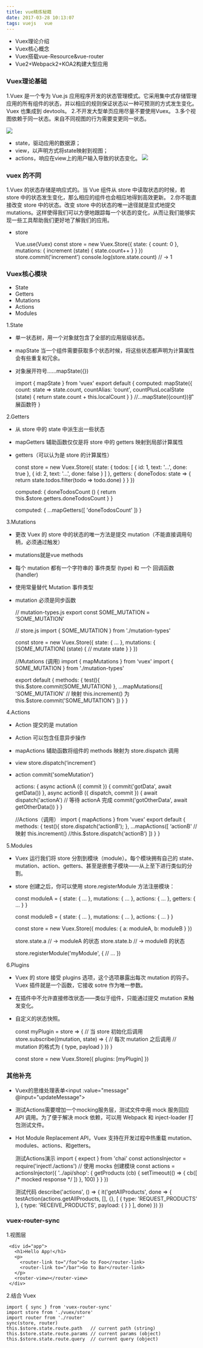 ```yaml
---
title: vue精炼秘籍 
date: 2017-03-28 10:13:07
tags: vuejs   vue
---
```


* Vuex理论介绍
* Vuex核心概念
* Vuex搭载vue-Resource&vue-router
* Vue2+Webpack2+KOA2构建大型应用

### Vuex理论基础
1.Vuex 是一个专为 Vue.js 应用程序开发的状态管理模式。它采用集中式存储管理应用的所有组件的状态，并以相应的规则保证状态以一种可预测的方式发生变化。Vuex 也集成到 devtools。
2.不开发大型单页应用尽量不要使用Vuex。
3.多个视图依赖于同一状态。来自不同视图的行为需要变更同一状态。
<!--more-->
![](/images/vue1.png)
* state，驱动应用的数据源；
* view，以声明方式将state映射到视图；
* actions，响应在view上的用户输入导致的状态变化。
![](/images/vuex1.png)
### vuex 的不同
1.Vuex 的状态存储是响应式的。当 Vue 组件从 store 中读取状态的时候，若 store 中的状态发生变化，那么相应的组件也会相应地得到高效更新。
2.你不能直接改变 store 中的状态。改变 store 中的状态的唯一途径就是显式地提交 mutations。这样使得我们可以方便地跟踪每一个状态的变化，从而让我们能够实现一些工具帮助我们更好地了解我们的应用。
* store


    Vue.use(Vuex)
    const store = new Vuex.Store({
      state: {
        count: 0
      },
      mutations: {
        increment (state) {
          state.count++
        }
      }
    })
    store.commit('increment')
    console.log(store.state.count) // -> 1

### Vuex核心模块
* State
* Getters
* Mutations
* Actions
* Modules

1.State
* 单一状态树，用一个对象就包含了全部的应用层级状态。
* mapState 当一个组件需要获取多个状态时候，将这些状态都声明为计算属性会有些重复和冗余。
* 对象展开符号......mapState({})


    import { mapState } from 'vuex'
    export default {
      computed: mapState({
        count: state => state.count,
        countAlias: ‘count',
        countPlusLocalState (state) {
          return state.count + this.localCount
        }
      }
      //…mapState({count})扩展函数符
    }
    
2.Getters
* 从 store 中的 state 中派生出一些状态
* mapGetters 辅助函数仅仅是将 store 中的 getters 映射到局部计算属性
* getters（可以认为是 store 的计算属性）


    const store = new Vuex.Store({
      state: {
        todos: [
          { id: 1, text: '...', done: true },
          { id: 2, text: '...', done: false }
        ]
      },
      getters: {
        doneTodos: state => {
          return state.todos.filter(todo => todo.done)
        }
      }
    })
    
    computed: {
      doneTodosCount () {
        return this.$store.getters.doneTodosCount
      }
    }
     
    computed: {
        ...mapGetters([
          'doneTodosCount'
        ])
      }

3.Mutations
* 更改 Vuex 的 store 中的状态的唯一方法是提交 mutation（不能直接调用句柄，必须通过触发）
* mutations就是vue methods
* 每个 mutation 都有一个字符串的 事件类型 (type) 和 一个 回调函数 (handler)
* 使用常量替代 Mutation 事件类型
* mutation 必须是同步函数


    // mutation-types.js
    export const SOME_MUTATION = ‘SOME_MUTATION'
    
    // store.js
    import { SOME_MUTATION } from './mutation-types'
    
    const store = new Vuex.Store({
      state: { ... },
      mutations: {
        [SOME_MUTATION] (state) {
          // mutate state
        }
      }
    })
    
    
    //Mutations (调用)
    import { mapMutations } from ‘vuex'
    import { SOME_MUTATION } from './mutation-types'
    
    export default {
      methods: {
        test(){
              this.$store.commit(SOME_MUTATION)
        },
        ...mapMutations([
          'SOME_MUTATION' 
          // 映射 this.increment() 为 this.$store.commit('SOME_MUTATION')
        ])
      }
    }
    
4.Actions
* Action 提交的是 mutation
* Action 可以包含任意异步操作
* mapActions 辅助函数将组件的 methods 映射为 store.dispatch 调用
* view    store.dispatch(‘increment’)
* action  commit('someMutation')


    actions: {
      async actionA ({ commit }) {
        commit('gotData', await getData())
      },
      async actionB ({ dispatch, commit }) {
        await dispatch('actionA') // 等待 actionA 完成
        commit('gotOtherData', await getOtherData())
      }
    }
    
    
    //Actions（调用）
    import { mapActions } from 'vuex'
    export default {
      methods: {
        test(){
             store.dispatch(‘actionB');
        },
        ...mapActions([
          ‘actionB'
          // 映射 this.increment() 
         //this.$store.dispatch(‘actionB’)
        ])
      }
    }

5.Modules
* Vuex 运行我们将 store 分割到模块（module）。每个模块拥有自己的 state、mutation、action、getters、甚至是嵌套子模块——从上至下进行类似的分割。
* store 创建之后，你可以使用 store.registerModule 方法注册模块：

    
    const moduleA = {
      state: { ... },
      mutations: { ... },
      actions: { ... },
      getters: { ... }
    }
    
    const moduleB = {
      state: { ... },
      mutations: { ... },
      actions: { ... }
    }
    
    const store = new Vuex.Store({
      modules: {
        a: moduleA,
        b: moduleB
      }
    })
    
    store.state.a // -> moduleA 的状态
    store.state.b // -> moduleB 的状态
    
    store.registerModule('myModule', {
      // ...
    })
    
6.Plugins
* Vuex 的 store 接受 plugins 选项，这个选项暴露出每次 mutation 的钩子。Vuex 插件就是一个函数，它接收 sotre 作为唯一参数。
* 在插件中不允许直接修改状态——类似于组件，只能通过提交 mutation 来触发变化。
* 自定义的状态快照。

    
    const myPlugin = store => {
      // 当 store 初始化后调用
      store.subscribe((mutation, state) => {
        // 每次 mutation 之后调用
        // mutation 的格式为 { type, payload }
      })
    }
    
    const store = new Vuex.Store({
      plugins: [myPlugin]
    })
    
### 其他补充
* Vuex的思维处理表单<input :value="message" @input="updateMessage">
* 测试Actions需要增加一个mocking服务层，测试文件中用 mock 服务回应 API 调用。为了便于解决 mock 依赖，可以用 Webpack 和 inject-loader 打包测试文件。
* Hot Module Replacement API，Vuex 支持在开发过程中热重载 mutation、modules、actions、和getters。   


    测试Actions演示
    import { expect } from 'chai'
    const actionsInjector = require('inject!./actions')
    // 使用 mocks 创建模块
    const actions = actionsInjector({
      '../api/shop': {
        getProducts (cb) {
          setTimeout(() => {
            cb([ /* mocked response */ ])
          }, 100)
        }
      }
    })
    
    
    测试代码
    describe('actions', () => {
      it('getAllProducts', done => {
        testAction(actions.getAllProducts, [], {}, [
          { type: 'REQUEST_PRODUCTS' },
          { type: 'RECEIVE_PRODUCTS', payload: { } }
        ], done)
      })
    })
    
    
### vuex-router-sync

1.视图层
    
     <div id="app">
       <h1>Hello App!</h1>
       <p>
         <router-link to="/foo">Go to Foo</router-link>
         <router-link to="/bar">Go to Bar</router-link>
       </p>
       <router-view></router-view>
     </div>
     
2.结合 Vuex

    import { sync } from 'vuex-router-sync'
    import store from './vuex/store' 
    import router from './router' 
    sync(store, router) 
    this.$store.state.route.path   // current path (string)
    this.$store.state.route.params // current params (object) this.$store.state.route.query  // current query (object)


   
 
